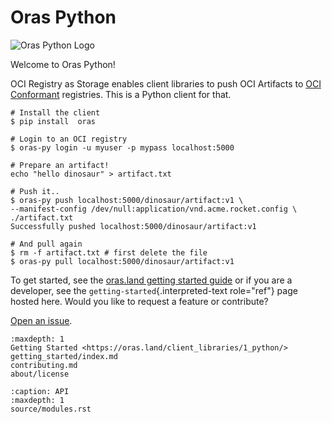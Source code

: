 # Oras Python

![Oras Python Logo](https://raw.githubusercontent.com/oras-project/oras-www/main/docs/assets/images/oras.png)

Welcome to Oras Python!

OCI Registry as Storage enables client libraries to push OCI Artifacts
to [OCI Conformant](https://github.com/opencontainers/oci-conformance)
registries. This is a Python client for that.

``` console
# Install the client
$ pip install  oras

# Login to an OCI registry
$ oras-py login -u myuser -p mypass localhost:5000

# Prepare an artifact!
echo "hello dinosaur" > artifact.txt

# Push it..
$ oras-py push localhost:5000/dinosaur/artifact:v1 \
--manifest-config /dev/null:application/vnd.acme.rocket.config \
./artifact.txt
Successfully pushed localhost:5000/dinosaur/artifact:v1

# And pull again
$ rm -f artifact.txt # first delete the file
$ oras-py pull localhost:5000/dinosaur/artifact:v1
```

To get started, see the [oras.land getting started
guide](https://oras.land/client_libraries/1_python/) or if you are a
developer, see the `getting-started`{.interpreted-text role="ref"} page
hosted here. Would you like to request a feature or contribute?

[Open an issue](https://github.com/oras-project/oras-py/issues).

```{toctree}
:maxdepth: 1
Getting Started <https://oras.land/client_libraries/1_python/>
getting_started/index.md
contributing.md
about/license
```

```{toctree}
:caption: API
:maxdepth: 1
source/modules.rst
```
